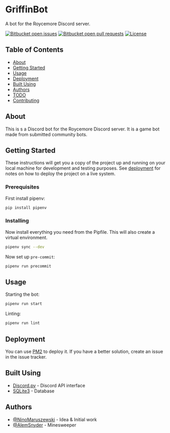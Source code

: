 # GriffinBot
A bot for the Roycemore Discord server.

[![Bitbucket open issues](https://img.shields.io/bitbucket/issues-raw/NinoMaruszewski/griffinbot?style=for-the-badge)](https://bitbucket.org/NinoMaruszewski/griffinbot/issues) [![Bitbucket open pull requests](https://img.shields.io/bitbucket/pr-raw/NinoMaruszewski/griffinbot?style=for-the-badge)](https://bitbucket.org/NinoMaruszewski/griffinbot/pull-requests) [![License](https://img.shields.io/badge/License-MIT-brightgreen?style=for-the-badge)](./LICENSE)

## Table of Contents

- [About](#About)
- [Getting Started](#Getting-Started)
- [Usage](#usage)
- [Deployment](#deployment)
- [Built Using](#Built-Using)
- [Authors](#authors)
- [TODO](./TODO.md)
- [Contributing](./CONTRIBUTING.md)

## About

This is s a Discord bot for the Roycemore Discord server. It is a game bot made from submitted community bots.

## Getting Started

These instructions will get you a copy of the project up and running on your local machine for development and testing purposes. See [deployment](#deployment) for notes on how to deploy the project on a live system.

### Prerequisites

First install pipenv:

```sh
pip install pipenv
```

### Installing

Now install everything you need from the Pipfile. This will also create a virtual environment.

```sh
pipenv sync --dev
```

Now set up `pre-commit`:

```sh
pipenv run precommit
```

## Usage

Starting the bot:

```sh
pipenv run start
```

Linting:

```sh
pipenv run lint
```
## Deployment

You can use [PM2](https://pm2.keymetrics.io/) to deploy it. If you have a better solution, create an issue in the issue tracker.

## Built Using

- [Discord.py](https://discordpy.readthedocs.io/en/latest/) - Discord API interface
- [SQLite3](https://sqlite.org/index.html) - Database

## Authors

- [@NinoMaruszewski](https://bitbucket.org/NinoMaruszewski/) - Idea & Initial work
- [@AlemSnyder](https://github.com/AlemSnyder/) - Minesweeper
